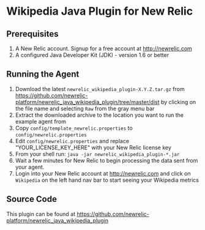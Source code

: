 Wikipedia Java Plugin for New Relic
========================================

Prerequisites
-------------

1. A New Relic account. Signup for a free account at http://newrelic.com
2. A configured Java Developer Kit (JDK) - version 1.6 or better
	
Running the Agent
----------------------------------
	
1. Download the latest `newrelic_wikipedia_plugin-X.Y.Z.tar.gz` from https://github.com/newrelic-platform/newrelic_java_wikipedia_plugin/tree/master/dist by clicking on the file name and selecting `Raw` from the gray menu bar
2. Extract the downloaded archive to the location you want to run the example agent from
3. Copy `config/template_newrelic.properties` to `config/newrelic.properties`
4. Edit `config/newrelic.properties` and replace "YOUR_LICENSE_KEY_HERE" with your New Relic license key
5. From your shell run: `java -jar newrelic_wikipedia_plugin-*.jar`
6. Wait a few minutes for New Relic to begin processing the data sent from your agent.
6. Login into your New Relic account at http://newrelic.com and click on `Wikipedia` on the left hand nav bar to start seeing your Wikipedia metrics

Source Code
-----------

This plugin can be found at https://github.com/newrelic-platform/newrelic_java_wikipedia_plugin